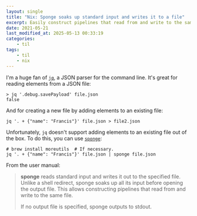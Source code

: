 ```yaml
---
layout: single
title: "Nix: Sponge soaks up standard input and writes it to a file"
excerpt: Easily construct pipelines that read from and write to the same file
date: 2021-05-21
last_modified_at: 2025-05-13 00:33:19
categories:
    - til
tags:
    - til
    - nix
---
```


I'm a huge fan of [`jq`](https://stedolan.github.io/jq/), a JSON parser for the command line.
It's great for reading elements from a JSON file:

```shell
> jq '.debug.savePayload' file.json
false
```

And for creating a new file by adding elements to an existing file:

```she
jq '. + {"name": "Francis"}' file.json > file2.json
```

Unfortunately, `jq` doesn't support adding elements to an existing file out of the box.
To do this, you can use [`sponge`](https://linux.die.net/man/1/sponge):

```shell
# brew install moreutils  # If necessary.
jq '. + {"name": "Francis"}' file.json | sponge file.json
```

From the user manual:

> **sponge** reads standard input and writes it out to the specified file. Unlike a shell redirect,
> sponge soaks up all its input before opening the output file.
> This allows constructing pipelines that read from and write to the same file.
>
> If no output file is specified, sponge outputs to stdout.
